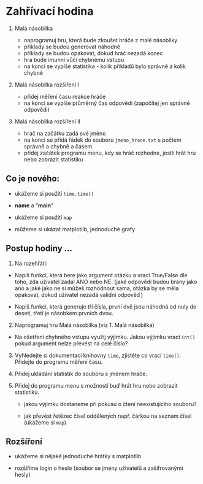 # Zahřívací hodina

1. Malá násobilka
   - naprogramuj hru, která bude zkoušet hráče z malé násobilky
   - příklady se budou generovat náhodně
   - příklady se budou opakovat, dokud hráč nezadá konec
   - hra bude imunní vůči chybnému vstupu
   - na konci se vypíše statistika - kolik příkladů bylo správně a kolik chybně


2. Malá násobilka rozšíření I
   - přidej měření času reakce hráče
   - na konci se vypíše průměrný čas odpovědi (započítej jen správné odpovědi)


3. Malá násobilka rozšíření II
   - hráč na začátku zadá své jméno
   - na konci se přidá řádek do souboru `jmeno_hrace.txt` s počtem správně a chybně a časem
   - přidej začátek programu menu, kdy se hráč rozhodne, jestli hrát hru nebo zobrazit statistiku


## Co je nového:
  - ukážeme si použití `time.time()`

  - __name__ a "__main__"

 - ukážeme si použití `map`

 - můžeme si ukázat matplotlib, jednoduché grafy


## Postup hodiny ... 

1.  Na rozehřátí:

-   Napiš funkci, která bere jako argument otázku a vrací True/False dle toho, zda uživatel zadal ANO nebo NE.
    (jaké odpovědi budou brány jako ano a jaké jako ne si můžeš rozhodnout sama, otázka by se měla opakovat, dokud uživatel nezadá validní odpověď)

-   Napiš funkci, která generuje tří čísla, první dvě jsou náhodná od nuly do deseti, třetí je násobkem prvních dvou.

2. Naprogramuj hru Malá násobilka (viz 1. Malá násobilka)

  - Na ošetření chybného vstupu využij výjimku. Jakou výjimku vrací `int()` pokud argument nelze převést na celé číslo?


3. Vyhledejte si dokumentaci knihovny `time`, zjistěte co vrací `time()`. Přidejte do programu měření času.

4. Přidej ukládání statistik do souboru s jménem hráče.

5. Přidej do programu menu s možností buď hrát hru nebo zobrazit statistiku.

     - jakou výjimku dostaneme při pokusu o čtení neexistujícího souboru?

     - jak převést řetězec čísel oddělených např. čárkou na seznam čísel (ukážeme si `map`)

## Rozšíření

 - ukážeme si nějaké jednoduché hrátky s matplotlib
 

 - rozšíříme login o heslo (soubor se jmény uživatelů a zašifrovanými hesly)
